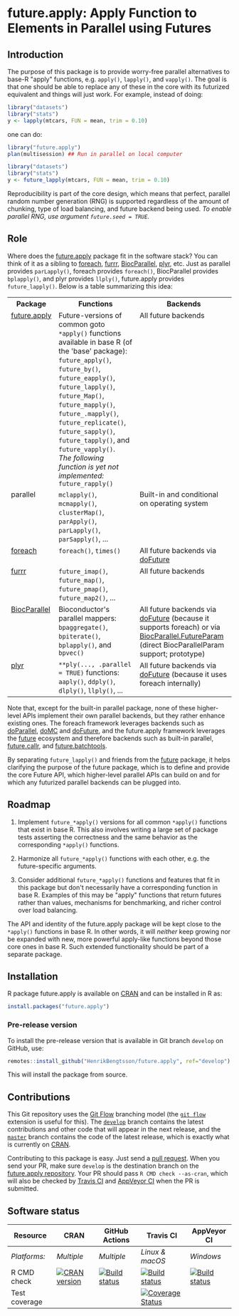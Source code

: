 # future.apply: Apply Function to Elements in Parallel using Futures

## Introduction

The purpose of this package is to provide worry-free parallel alternatives to base-R "apply" functions, e.g. `apply()`, `lapply()`, and `vapply()`.  The goal is that one should be able to replace any of these in the core with its futurized equivalent and things will just work.  For example, instead of doing:
```r
library("datasets")
library("stats")
y <- lapply(mtcars, FUN = mean, trim = 0.10)
```
one can do:
```r
library("future.apply")
plan(multisession) ## Run in parallel on local computer

library("datasets")
library("stats")
y <- future_lapply(mtcars, FUN = mean, trim = 0.10)
```

Reproducibility is part of the core design, which means that perfect, parallel random number generation (RNG) is supported regardless of the amount of chunking, type of load balancing, and future backend being used.  _To enable parallel RNG, use argument `future.seed = TRUE`._


## Role

Where does the [future.apply] package fit in the software stack?  You can think of it as a sibling to [foreach], [furrr], [BiocParallel], [plyr], etc.  Just as parallel provides `parLapply()`, foreach provides `foreach()`, BiocParallel provides `bplapply()`, and plyr provides `llply()`, future.apply provides `future_lapply()`.  Below is a table summarizing this idea:

<table>
<tr>
<th>Package</th>
<th>Functions</th>
<th>Backends</th>
</tr>

<tr style="vertical-align: top">
<td>
<a href="https://cran.r-project.org/package=future.apply">future.apply</a><br>
<br>
</td>
<td>
Future-versions of common goto <code>*apply()</code> functions available in base R (of the 'base' package):<br>
<code>future_apply()</code>, 
<code>future_by()</code>, 
<code>future_eapply()</code>, 
<code>future_lapply()</code>, 
<code>future_Map()</code>, 
<code>future_mapply()</code>, 
<code>future_.mapply()</code>, 
<code>future_replicate()</code>,
<code>future_sapply()</code>,
<code>future_tapply()</code>, and 
<code>future_vapply()</code>.
<br>
<em>The following function is yet not implemented:</em><br>
<code>future_rapply()</code><br>
</td>
<td>
All future backends
</td>
</tr>

<tr style="vertical-align: top">
<td>
parallel
</td>
<td>
<code>mclapply()</code>, <code>mcmapply()</code>,
<code>clusterMap()</code>, <code>parApply()</code>, <code>parLapply()</code>, <code>parSapply()</code>, ...
</td>
<td>
Built-in and conditional on operating system</a>
</td>
</tr>

<tr style="vertical-align: top">
<td>
<a href="https://cran.r-project.org/package=foreach">foreach</a>
</td>
<td>
<code>foreach()</code>,
<code>times()</code>
</td>
<td>
All future backends via <a href="https://cran.r-project.org/package=doFuture">doFuture</a>
</td>
</tr>

<tr style="vertical-align: top">
<td>
<a href="https://cran.r-project.org/package=furrr">furrr</a>
</td>
<td>
<code>future_imap()</code>,
<code>future_map()</code>,
<code>future_pmap()</code>,
<code>future_map2()</code>,
...
</td>
<td>
All future backends
</td>
</tr>

<tr style="vertical-align: top">
<td>
<a href="https://bioconductor.org/packages/release/bioc/html/BiocParallel.html">BiocParallel</a>
</td>
<td>
Bioconductor's parallel mappers:<br>
<code>bpaggregate()</code>,
<code>bpiterate()</code>,
<code>bplapply()</code>, and
<code>bpvec()</code>
</td>
<td>
All future backends via <a href="https://cran.r-project.org/package=doFuture">doFuture</a> (because it supports foreach) or via <a href="https://github.com/HenrikBengtsson/BiocParallel.FutureParam">BiocParallel.FutureParam</a> (direct BiocParallelParam support; prototype)
</td>
</tr>


<tr style="vertical-align: top">
<td>
<a href="https://cran.r-project.org/package=plyr">plyr</a>
</td>
<td>
<code>**ply(..., .parallel = TRUE)</code> functions:<br>
<code>aaply()</code>,
<code>ddply()</code>,
<code>dlply()</code>,
<code>llply()</code>, ...
</td>
<td>
All future backends via <a href="https://cran.r-project.org/package=doFuture">doFuture</a> (because it uses foreach internally)
</td>
</tr>

</table>

Note that, except for the built-in parallel package, none of these higher-level APIs implement their own parallel backends, but they rather enhance existing ones.  The foreach framework leverages backends such as [doParallel], [doMC] and [doFuture], and the future.apply framework leverages the [future] ecosystem and therefore backends such as built-in parallel, [future.callr], and [future.batchtools].

By separating `future_lapply()` and friends from the [future] package, it helps clarifying the purpose of the future package, which is to define and provide the core Future API, which higher-level parallel APIs can build on and for which any futurized parallel backends can be plugged into.


## Roadmap

1. Implement `future_*apply()` versions for all common `*apply()` functions that exist in base R.  This also involves writing a large set of package tests asserting the correctness and the same behavior as the corresponding `*apply()` functions.

2. Harmonize all `future_*apply()` functions with each other, e.g. the future-specific arguments.

3. Consider additional `future_*apply()` functions and features that fit in this package but don't necessarily have a corresponding function in base R.  Examples of this may be "apply" functions that return futures rather than values, mechanisms for benchmarking, and richer control over load balancing.

The API and identity of the future.apply package will be kept close to the `*apply()` functions in base R.  In other words, it will _neither_ keep growing nor be expanded with new, more powerful apply-like functions beyond those core ones in base R.  Such extended functionality should be part of a separate package.



[batchtools]: https://cran.r-project.org/package=batchtools
[BiocParallel]: https://bioconductor.org/packages/BiocParallel/
[doFuture]: https://cran.r-project.org/package=doFuture
[doMC]: https://cran.r-project.org/package=doMC
[doParallel]: https://cran.r-project.org/package=doParallel
[foreach]: https://cran.r-project.org/package=foreach
[future]: https://cran.r-project.org/package=future
[future.apply]: https://cran.r-project.org/package=future.apply
[future.batchtools]: https://cran.r-project.org/package=future.batchtools
[future.callr]: https://cran.r-project.org/package=future.callr
[furrr]: https://cran.r-project.org/package=furrr
[plyr]: https://cran.r-project.org/package=plyr


## Installation
R package future.apply is available on [CRAN](https://cran.r-project.org/package=future.apply) and can be installed in R as:
```r
install.packages("future.apply")
```

### Pre-release version

To install the pre-release version that is available in Git branch `develop` on GitHub, use:
```r
remotes::install_github("HenrikBengtsson/future.apply", ref="develop")
```
This will install the package from source.  



## Contributions

This Git repository uses the [Git Flow](http://nvie.com/posts/a-successful-git-branching-model/) branching model (the [`git flow`](https://github.com/petervanderdoes/gitflow-avh) extension is useful for this).  The [`develop`](https://github.com/HenrikBengtsson/future.apply/tree/develop) branch contains the latest contributions and other code that will appear in the next release, and the [`master`](https://github.com/HenrikBengtsson/future.apply) branch contains the code of the latest release, which is exactly what is currently on [CRAN](https://cran.r-project.org/package=future.apply).

Contributing to this package is easy.  Just send a [pull request](https://help.github.com/articles/using-pull-requests/).  When you send your PR, make sure `develop` is the destination branch on the [future.apply repository](https://github.com/HenrikBengtsson/future.apply).  Your PR should pass `R CMD check --as-cran`, which will also be checked by <a href="https://travis-ci.org/HenrikBengtsson/future.apply">Travis CI</a> and <a href="https://ci.appveyor.com/project/HenrikBengtsson/future-apply">AppVeyor CI</a> when the PR is submitted.


## Software status

| Resource      | CRAN        | GitHub Actions      | Travis CI       | AppVeyor CI      |
| ------------- | ------------------- | ------------------- | --------------- | ---------------- |
| _Platforms:_  | _Multiple_          | _Multiple_          | _Linux & macOS_ | _Windows_        |
| R CMD check   | <a href="https://cran.r-project.org/web/checks/check_results_future.apply.html"><img border="0" src="http://www.r-pkg.org/badges/version/future.apply" alt="CRAN version"></a> | <a href="https://github.com/HenrikBengtsson/future.apply/actions?query=workflow%3AR-CMD-check"><img src="https://github.com/HenrikBengtsson/future.apply/workflows/R-CMD-check/badge.svg?branch=develop" alt="Build status"></a>       | <a href="https://travis-ci.org/HenrikBengtsson/future.apply"><img src="https://travis-ci.org/HenrikBengtsson/future.apply.svg" alt="Build status"></a>   | <a href="https://ci.appveyor.com/project/HenrikBengtsson/future-apply"><img src="https://ci.appveyor.com/api/projects/status/github/HenrikBengtsson/future.apply?svg=true" alt="Build status"></a> |
| Test coverage |                     |                     | <a href="https://codecov.io/gh/HenrikBengtsson/future.apply"><img src="https://codecov.io/gh/HenrikBengtsson/future.apply/branch/develop/graph/badge.svg" alt="Coverage Status"/></a>     |                  |
